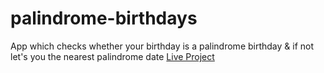 # palindrome-birthdays
 App which checks whether your birthday is a palindrome birthday & if not let's you the nearest palindrome date
 [Live Project](https://is-your-bornday-palindrome.netlify.app/)
